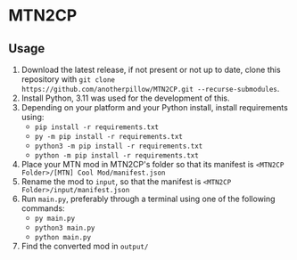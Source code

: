 # MTN2CP

## Usage

1. Download the latest release, if not present or not up to date, clone this repository with `git clone https://github.com/anotherpillow/MTN2CP.git --recurse-submodules`.
2. Install Python, 3.11 was used for the development of this.
3. Depending on your platform and your Python install, install requirements using:
    - `pip install -r requirements.txt`
    - `py -m pip install -r requirements.txt`
    - `python3 -m pip install -r requirements.txt`
    - `python -m pip install -r requirements.txt`
4. Place your MTN mod in MTN2CP's folder so that its manifest is `<MTN2CP Folder>/[MTN] Cool Mod/manifest.json`
5. Rename the mod to `input`, so that the manifest is `<MTN2CP Folder>/input/manifest.json`
6. Run `main.py`, preferably through a terminal using one of the following commands:
   - `py main.py`
   - `python3 main.py`
   - `python main.py`
7. Find the converted mod in `output/`
